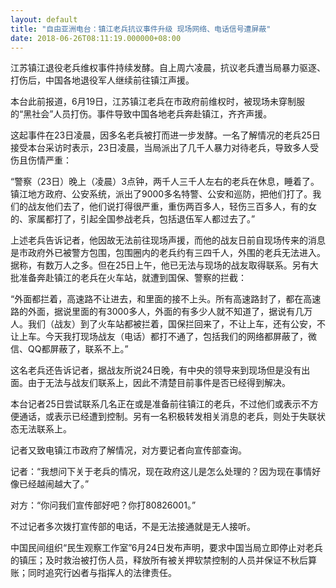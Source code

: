 ```yaml
---
layout: default
title: "自由亚洲电台：镇江老兵抗议事件升级 现场网络、电话信号遭屏蔽"
date: 2018-06-26T08:11:19.000000+08:00
---
```


江苏镇江退役老兵维权事件持续发酵。自上周六凌晨，抗议老兵遭当局暴力驱逐、打伤后，中国各地退役军人继续前往镇江声援。

本台此前报道，6月19日，江苏镇江老兵在市政府前维权时，被现场未穿制服的“黑社会”人员打伤。事件导致中国各地老兵奔赴镇江，齐齐声援。

这起事件在23日凌晨，因多名老兵被打而进一步发酵。一名了解情况的老兵25日接受本台采访时表示，23日凌晨，当局派出了几千人暴力对待老兵，导致多人受伤且伤情严重：

“警察（23日）晚上（凌晨）3点钟，两千人三千人左右的老兵在休息，睡着了。镇江地方政府、公安系统，派出了9000多名特警、公安和巡防，把他们打了。我们的战友他们去了，他们说打得很严重，重伤两百多人，轻伤三百多人，有的女的、家属都打了，引起全国参战老兵，包括退伍军人都过去了。”

上述老兵告诉记者，他因故无法前往现场声援，而他的战友日前自现场传来的消息是市政府外已被警方包围，包围圈内的老兵约有三四千人，外围的老兵无法进入。据称，有数万人之多。但在25日上午，他已无法与现场的战友取得联系。另有大批准备奔赴镇江的老兵在火车站，就遭到国保、警察的拦截：

“外面都拦着，高速路不让进去，和里面的接不上头。所有高速路封了，都在高速路的外面，据说里面的有3000多人，外面的有多少人就不知道了，据说有几万人。我们（战友）到了火车站都被拦着，国保拦回来了，不让上车，还有公安，不让上车。今天我打现场战友（电话）都打不通了，包括我们的网络都屏蔽了，微信、QQ都屏蔽了，联系不上。”

这名老兵还告诉记者，据战友所说24日晚，有中央的领导来到现场但是没有出面。由于无法与战友们联系上，因此不清楚目前事件是否已经得到解决。

本台记者25日尝试联系几名正在或是准备前往镇江的老兵，不过他们或表示不方便通话，或表示已经遭到控制。另有一名积极转发相关消息的老兵，则处于失联状态无法联系上。

记者又致电镇江市政府了解情况，对方要记者向宣传部查询。

记者：“我想问下关于老兵的情况，现在政府这儿是怎么处理的？因为现在事情好像已经越闹越大了。”

对方：“你问我们宣传部好吧？你打80826001。”

不过记者多次拨打宣传部的电话，不是无法接通就是无人接听。

中国民间组织“民生观察工作室”6月24日发布声明，要求中国当局立即停止对老兵的镇压；及时救治被打伤人员，释放所有被关押软禁控制的人员并保证不秋后算账；同时追究行凶者与指挥人的法律责任。

